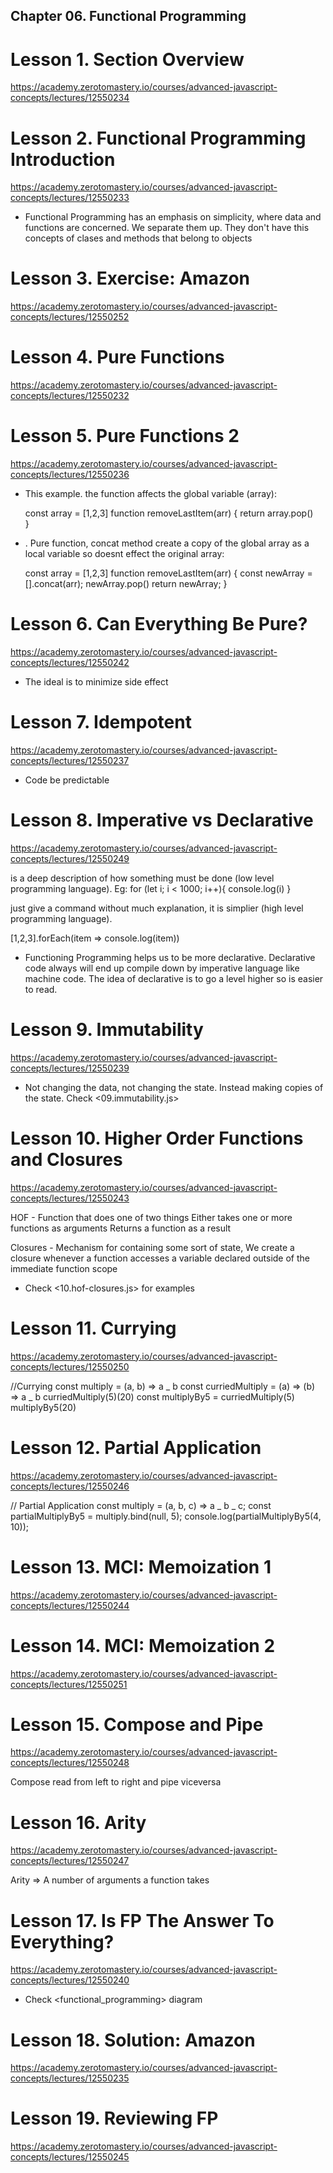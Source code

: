 ## Chapter 06. Functional Programming

# Lesson 1. Section Overview

https://academy.zerotomastery.io/courses/advanced-javascript-concepts/lectures/12550234

# Lesson 2. Functional Programming Introduction

https://academy.zerotomastery.io/courses/advanced-javascript-concepts/lectures/12550233

- Functional Programming has an emphasis on simplicity, where data and functions are concerned. We separate them up. They don't have this concepts of clases and methods that belong to objects

# Lesson 3. Exercise: Amazon

https://academy.zerotomastery.io/courses/advanced-javascript-concepts/lectures/12550252

# Lesson 4. Pure Functions

https://academy.zerotomastery.io/courses/advanced-javascript-concepts/lectures/12550232

# Lesson 5. Pure Functions 2

https://academy.zerotomastery.io/courses/advanced-javascript-concepts/lectures/12550236

- This example. the function affects the global variable (array):

  const array = [1,2,3]
  function removeLastItem(arr) {
  return array.pop()  
  }

- <No side effect>. Pure function, concat method create a copy of the global array as a local variable so doesnt effect the original array:

  const array = [1,2,3]
  function removeLastItem(arr) {
  const newArray = [].concat(arr);
  newArray.pop()
  return newArray;
  }

# Lesson 6. Can Everything Be Pure?

https://academy.zerotomastery.io/courses/advanced-javascript-concepts/lectures/12550242

- The ideal is to minimize side effect

# Lesson 7. Idempotent

https://academy.zerotomastery.io/courses/advanced-javascript-concepts/lectures/12550237

- Code be predictable

# Lesson 8. Imperative vs Declarative

https://academy.zerotomastery.io/courses/advanced-javascript-concepts/lectures/12550249

<Imperative> is a deep description of how something must be done (low level programming language). Eg:
for (let i; i < 1000; i++){
console.log(i)
}

<Declarative> just give a command without much explanation, it is simplier (high level programming language).

[1,2,3].forEach(item => console.log(item))

- Functioning Programming helps us to be more declarative. Declarative code always will end up compile down by imperative language like machine code. The idea of declarative is to go a level higher so is easier to read.

# Lesson 9. Immutability

https://academy.zerotomastery.io/courses/advanced-javascript-concepts/lectures/12550239

- Not changing the data, not changing the state. Instead making copies of the state. Check <09.immutability.js>

# Lesson 10. Higher Order Functions and Closures

https://academy.zerotomastery.io/courses/advanced-javascript-concepts/lectures/12550243

HOF - Function that does one of two things
Either takes one or more functions as arguments
Returns a function as a result

Closures - Mechanism for containing some sort of state,
We create a closure whenever a function accesses a variable declared outside
of the immediate function scope

- Check <10.hof-closures.js> for examples

# Lesson 11. Currying

https://academy.zerotomastery.io/courses/advanced-javascript-concepts/lectures/12550250

//Currying
const multiply = (a, b) => a _ b
const curriedMultiply = (a) => (b) => a _ b
curriedMultiply(5)(20)
const multiplyBy5 = curriedMultiply(5)
multiplyBy5(20)

# Lesson 12. Partial Application

https://academy.zerotomastery.io/courses/advanced-javascript-concepts/lectures/12550246

// Partial Application
const multiply = (a, b, c) => a _ b _ c;
const partialMultiplyBy5 = multiply.bind(null, 5);
console.log(partialMultiplyBy5(4, 10));

# Lesson 13. MCI: Memoization 1

https://academy.zerotomastery.io/courses/advanced-javascript-concepts/lectures/12550244

# Lesson 14. MCI: Memoization 2

https://academy.zerotomastery.io/courses/advanced-javascript-concepts/lectures/12550251

# Lesson 15. Compose and Pipe

https://academy.zerotomastery.io/courses/advanced-javascript-concepts/lectures/12550248

Compose read from left to right and pipe viceversa

# Lesson 16. Arity

https://academy.zerotomastery.io/courses/advanced-javascript-concepts/lectures/12550247

Arity => A number of arguments a function takes

# Lesson 17. Is FP The Answer To Everything?

https://academy.zerotomastery.io/courses/advanced-javascript-concepts/lectures/12550240

- Check <functional_programming> diagram

# Lesson 18. Solution: Amazon

https://academy.zerotomastery.io/courses/advanced-javascript-concepts/lectures/12550235

# Lesson 19. Reviewing FP

https://academy.zerotomastery.io/courses/advanced-javascript-concepts/lectures/12550245
